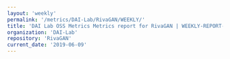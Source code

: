 ```yaml
---
layout: 'weekly'
permalink: '/metrics/DAI-Lab/RivaGAN/WEEKLY/'
title: 'DAI Lab OSS Metrics Metrics report for RivaGAN | WEEKLY-REPORT-2019-06-09'
organization: 'DAI-Lab'
repository: 'RivaGAN'
current_date: '2019-06-09'
---
```

